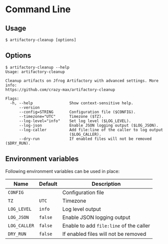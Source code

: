 # Command Line

## Usage

```shell
$ artifactory-cleanup [options]
```

## Options

```
$ artifactory-cleanup --help
Usage: artifactory-cleanup

Cleanup artifacts on Jfrog Artifactory with advanced settings. More info:
https://github.com/crazy-max/artifactory-cleanup

Flags:
  -h, --help                Show context-sensitive help.
      --version
      --config=STRING       Configuration file ($CONFIG).
      --timezone="UTC"      Timezone ($TZ).
      --log-level="info"    Set log level ($LOG_LEVEL).
      --log-json            Enable JSON logging output ($LOG_JSON).
      --log-caller          Add file:line of the caller to log output
                            ($LOG_CALLER).
      --dry-run             If enabled files will not be removed ($DRY_RUN).
```

## Environment variables

Following environment variables can be used in place:

| Name               | Default       | Description   |
|--------------------|---------------|---------------|
| `CONFIG`           |               | Configuration file |
| `TZ`               | `UTC`         | Timezone |
| `LOG_LEVEL`        | `info`        | Log level output |
| `LOG_JSON`         | `false`       | Enable JSON logging output |
| `LOG_CALLER`       | `false`       | Enable to add `file:line` of the caller |
| `DRY_RUN`          | `false`       | If enabled files will not be removed |
